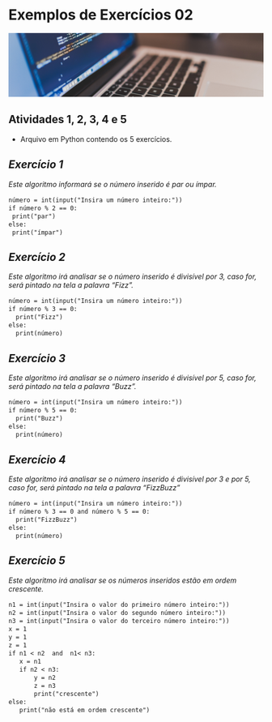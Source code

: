 
# Exemplos de Exercícios 02

<img src="https://github.com/ScenioMathias/APL-2/blob/main/ALP.png?raw=true" alt="smashupy" width="700"/>

## Atividades 1, 2, 3, 4 e 5 

* Arquivo em Python contendo os 5 exercícios.

## _Exercício 1_

_Este algoritmo informará se o número inserido é par ou ímpar._ 

```shell
número = int(input("Insira um número inteiro:"))
if número % 2 == 0:
 print("par")
else:
 print("ímpar")
```
## _Exercício 2_
_Este algoritmo irá analisar se o número inserido é divisível por 3, caso for, será pintado na tela a palavra “Fizz”._ 
```shell
número = int(input("Insira um número inteiro:"))
if número % 3 == 0:
  print("Fizz")
else: 
  print(número)
  ```
  
  ## _Exercício 3_
  _Este algoritmo irá analisar se o número inserido é divisível por 5, caso for, será pintado na tela a palavra “Buzz”._ 
  ```shell
  número = int(input("Insira um número inteiro:"))
  if número % 5 == 0:
    print("Buzz")
  else: 
    print(número)
  ```
  
  ## _Exercício 4_
  _Este algoritmo irá analisar se o número inserido é divisível por 3 e por 5, caso for, será pintado na tela a palavra “FizzBuzz”_
  ```shell
  número = int(input("Insira um número inteiro:"))
if número % 3 == 0 and número % 5 == 0:
    print("FizzBuzz")
else: 
    print(número)
  
 ```
 ## _Exercício 5_
 _Este algoritmo irá analisar se os números inseridos estão em ordem crescente._
 
 ```shell
n1 = int(input("Insira o valor do primeiro número inteiro:"))
n2 = int(input("Insira o valor do segundo número inteiro:"))
n3 = int(input("Insira o valor do terceiro número inteiro:"))
x = 1
y = 1
z = 1
if n1 < n2  and  n1< n3:
	x = n1
	if n2 < n3:
		y = n2
		z = n3
		print("crescente")
else:
	print("não está em ordem crescente")
   ```
  
